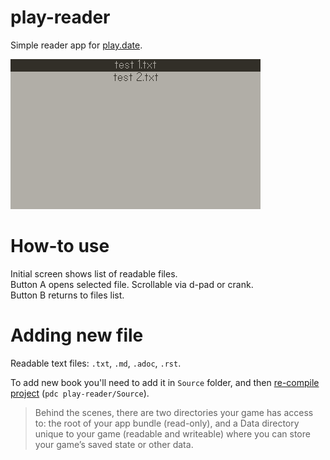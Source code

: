 # play-reader
Simple reader app for [play.date](https://play.date).  

![example](./example.gif)

# How-to use
Initial screen shows list of readable files.  
Button A opens selected file. Scrollable via d-pad or crank.  
Button B returns to files list. 

# Adding new file
Readable text files: `.txt`, `.md`, `.adoc`, `.rst`.  

To add new book you'll need to add it in `Source` folder, and then [re-compile project](https://sdk.play.date/1.10.0/Inside%20Playdate.html#_compiling_a_project) (`pdc play-reader/Source`). 

>Behind the scenes, there are two directories your game has access to: the root of your app bundle (read-only), and a Data directory unique to your game (readable and writeable) where you can store your game’s saved state or other data.
